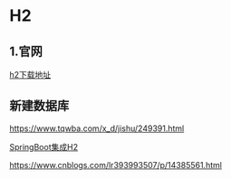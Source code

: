 # H2

## 1.官网



[h2下载地址](http://www.h2database.com/html/quickstart.html)

## 新建数据库

https://www.tqwba.com/x_d/jishu/249391.html



[SpringBoot集成H2](https://blog.csdn.net/dandandeshangni/article/details/108544261)

https://www.cnblogs.com/lr393993507/p/14385561.html
